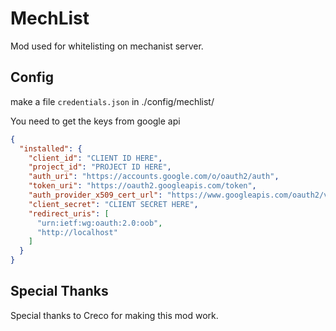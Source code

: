 # MechList

Mod used for whitelisting on mechanist server.

## Config

make a file `credentials.json` in ./config/mechlist/

You need to get the keys from google api

```json
{
  "installed": {
    "client_id": "CLIENT ID HERE",
    "project_id": "PROJECT ID HERE",
    "auth_uri": "https://accounts.google.com/o/oauth2/auth",
    "token_uri": "https://oauth2.googleapis.com/token",
    "auth_provider_x509_cert_url": "https://www.googleapis.com/oauth2/v1/certs",
    "client_secret": "CLIENT SECRET HERE",
    "redirect_uris": [
      "urn:ietf:wg:oauth:2.0:oob",
      "http://localhost"
    ]
  }
}
```

## Special Thanks
Special thanks to Creco for making this mod work.
